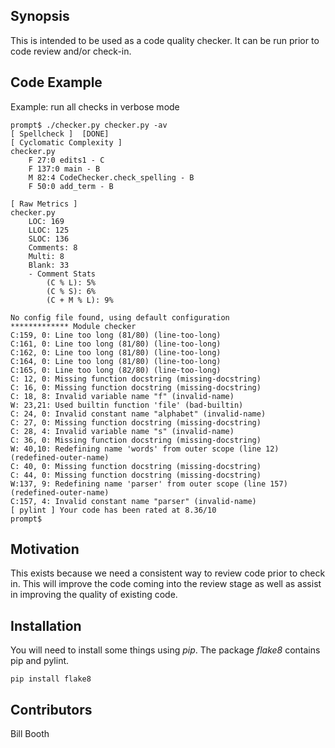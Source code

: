 ## Synopsis

This is intended to be used as a code quality checker. It can be run prior to
code review and/or check-in.

## Code Example

Example: run all checks in verbose mode
```
prompt$ ./checker.py checker.py -av
[ Spellcheck ]  [DONE]
[ Cyclomatic Complexity ]
checker.py
    F 27:0 edits1 - C
    F 137:0 main - B
    M 82:4 CodeChecker.check_spelling - B
    F 50:0 add_term - B

[ Raw Metrics ]
checker.py
    LOC: 169
    LLOC: 125
    SLOC: 136
    Comments: 8
    Multi: 8
    Blank: 33
    - Comment Stats
        (C % L): 5%
        (C % S): 6%
        (C + M % L): 9%

No config file found, using default configuration
************* Module checker
C:159, 0: Line too long (81/80) (line-too-long)
C:161, 0: Line too long (81/80) (line-too-long)
C:162, 0: Line too long (81/80) (line-too-long)
C:164, 0: Line too long (81/80) (line-too-long)
C:165, 0: Line too long (82/80) (line-too-long)
C: 12, 0: Missing function docstring (missing-docstring)
C: 16, 0: Missing function docstring (missing-docstring)
C: 18, 8: Invalid variable name "f" (invalid-name)
W: 23,21: Used builtin function 'file' (bad-builtin)
C: 24, 0: Invalid constant name "alphabet" (invalid-name)
C: 27, 0: Missing function docstring (missing-docstring)
C: 28, 4: Invalid variable name "s" (invalid-name)
C: 36, 0: Missing function docstring (missing-docstring)
W: 40,10: Redefining name 'words' from outer scope (line 12) (redefined-outer-name)
C: 40, 0: Missing function docstring (missing-docstring)
C: 44, 0: Missing function docstring (missing-docstring)
W:137, 9: Redefining name 'parser' from outer scope (line 157) (redefined-outer-name)
C:157, 4: Invalid constant name "parser" (invalid-name)
[ pylint ] Your code has been rated at 8.36/10
prompt$
```

## Motivation

This exists because we need a consistent way to review code prior to check in. This will improve the code coming into the review stage as well as assist in improving the quality of existing code.

## Installation

You will need to install some things using *pip*. The package *flake8* contains pip and pylint.
```
pip install flake8
```

## Contributors

Bill Booth
